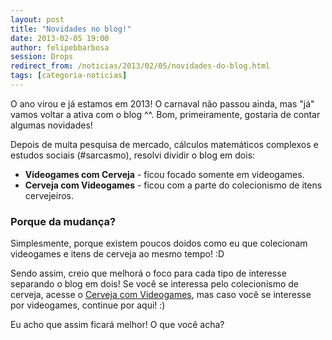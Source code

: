 ```yaml
---
layout: post
title: "Novidades no blog!"
date: 2013-02-05 19:00
author: felipebbarbosa
session: Drops
redirect_from: /noticias/2013/02/05/novidades-do-blog.html
tags: [categoria-noticias]
---
```


O ano virou e já estamos em 2013! O carnaval não passou ainda, mas "já" vamos voltar a ativa com o blog ^^. Bom, primeiramente, gostaria de contar algumas novidades!

<!--more-->

Depois de muita pesquisa de mercado, cálculos matemáticos complexos e estudos sociais (#sarcasmo), resolvi dividir o blog em dois:

- **Videogames com Cerveja** - ficou focado somente em videogames.
- **Cerveja com Videogames** - ficou com a parte do colecionismo de itens cervejeiros.

### Porque da mudança?

Simplesmente, porque existem poucos doidos como eu que colecionam videogames e itens de cerveja ao mesmo tempo! :D

Sendo assim, creio que melhorá o foco para cada tipo de interesse separando o blog em dois! Se você se interessa pelo colecionismo de cerveja, acesse o [Cerveja com Videogames](http://cervejacomvideogames.blogspot.com/), mas caso você se interesse por videogames, continue por aqui! :)

Eu acho que assim ficará melhor! O que você acha?
